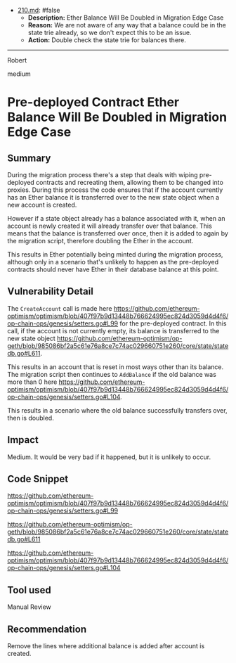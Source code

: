 
- [210.md](processed/false/210.md): #false
  - **Description:** Ether Balance Will Be Doubled in Migration Edge Case
  - **Reason:** We are not aware of any way that a balance could be in the state trie already, so we don't expect this to be an issue.
  - **Action:** Double check the state trie for balances there.

---

Robert

medium

# Pre-deployed Contract Ether Balance Will Be Doubled in Migration Edge Case

## Summary
During the migration process there's a step that deals with wiping pre-deployed contracts and recreating them, allowing them to be changed into proxies. During this process the code ensures that if the account currently has an Ether balance it is transferred over to the new state object when a new account is created.

However if a state object already has a balance associated with it, when an account is newly created it will already transfer over that balance. This means that the balance is transferred over once, then it is added to again by the migration script, therefore doubling the Ether in the account.

This results in Ether potentially being minted during the migration process, although only in a scenario that's unlikely to happen as the pre-deployed contracts should never have Ether in their database balance at this point.

## Vulnerability Detail
The `CreateAccount` call is made here https://github.com/ethereum-optimism/optimism/blob/407f97b9d13448b766624995ec824d3059d4d4f6/op-chain-ops/genesis/setters.go#L99 for the pre-deployed contract. In this call, if the account is not currently empty, its balance is transferred to the new state object https://github.com/ethereum-optimism/op-geth/blob/985086bf2a5c61e76a8ce7c74ac029660751e260/core/state/statedb.go#L611.

This results in an account that is reset in most ways other than its balance. The migration script then continues to `AddBalance` if the old balance was more than 0 here https://github.com/ethereum-optimism/optimism/blob/407f97b9d13448b766624995ec824d3059d4d4f6/op-chain-ops/genesis/setters.go#L104.

This results in a scenario where the old balance successfully transfers over, then is doubled.

## Impact
Medium. It would be very bad if it happened, but it is unlikely to occur.

## Code Snippet
https://github.com/ethereum-optimism/optimism/blob/407f97b9d13448b766624995ec824d3059d4d4f6/op-chain-ops/genesis/setters.go#L99

https://github.com/ethereum-optimism/op-geth/blob/985086bf2a5c61e76a8ce7c74ac029660751e260/core/state/statedb.go#L611

https://github.com/ethereum-optimism/optimism/blob/407f97b9d13448b766624995ec824d3059d4d4f6/op-chain-ops/genesis/setters.go#L104

## Tool used
Manual Review

## Recommendation
Remove the lines where additional balance is added after account is created.